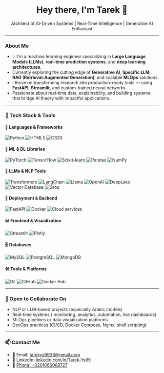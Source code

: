 <h1 align="center">Hey there, I'm Tarek 👋</h1>

<p align="center">
  Architect of AI-Driven Systems | Real-Time Intelligence | Generative AI Enthusiast
</p>

---

###  About Me

- 💡 I'm a machine learning engineer specializing in **Large Language Models (LLMs)**, **real-time prediction systems**, and **deep learning architectures**.
- Currently exploring the cutting edge of **Generative AI**, **Specific LLM**, **RAG (Retrieval-Augmented Generation)**, and scalable **MLOps** solutions.
- I thrive on transforming research into production-ready tools — using **FastAPI**, **Streamlit**, and custom-trained neural networks.
- Passionate about real-time data, explainability, and building systems that bridge AI theory with impactful applications.

---


### 🔧 Tech Stack & Tools

#### 🧪 Languages & Frameworks
![Python](https://img.shields.io/badge/Python-3776AB?style=for-the-badge&logo=python&logoColor=white)
![HTML5](https://img.shields.io/badge/HTML5-E34F26?style=for-the-badge&logo=html5&logoColor=white)
![CSS3](https://img.shields.io/badge/CSS3-1572B6?style=for-the-badge&logo=css3&logoColor=white)

#### 🧠 ML & DL Libraries
![PyTorch](https://img.shields.io/badge/PyTorch-EE4C2C?style=for-the-badge&logo=pytorch&logoColor=white)
![TensorFlow](https://img.shields.io/badge/TensorFlow-FF6F00?style=for-the-badge&logo=tensorflow&logoColor=white)
![Scikit-learn](https://img.shields.io/badge/Scikit--learn-F7931E?style=for-the-badge&logo=scikit-learn&logoColor=white)
![Pandas](https://img.shields.io/badge/Pandas-150458?style=for-the-badge&logo=pandas&logoColor=white)
![NumPy](https://img.shields.io/badge/NumPy-013243?style=for-the-badge&logo=numpy&logoColor=white)

#### 🧩 LLMs & NLP Tools
![Transformers](https://img.shields.io/badge/HuggingFace%20Transformers-FFD21F?style=for-the-badge&logo=huggingface&logoColor=black)
![LangChain](https://img.shields.io/badge/LangChain-4B8BBE?style=for-the-badge&logo=chainlink&logoColor=white)
![Llama](https://img.shields.io/badge/Llama-3C3C3C?style=for-the-badge)
![OpenAI](https://img.shields.io/badge/OpenAI-412991?style=for-the-badge&logo=openai&logoColor=white)
![DeepLake](https://img.shields.io/badge/DeepLake-1A1A1A?style=for-the-badge)
![Vector Database](https://img.shields.io/badge/Vector_Database-009688?style=for-the-badge)
![Groq](https://img.shields.io/badge/Groq-FF6363?style=for-the-badge)

#### 🚀 Deployment & Backend
![FastAPI](https://img.shields.io/badge/FastAPI-009688?style=for-the-badge&logo=fastapi&logoColor=white)
![Docker](https://img.shields.io/badge/Docker-2496ED?style=for-the-badge&logo=docker&logoColor=white)
![Cloud services](https://img.shields.io/badge/Cloud_services-4C8BF5?style=for-the-badge&logo=cloud&logoColor=white)


#### 📊 Frontend & Visualization
![Streamlit](https://img.shields.io/badge/Streamlit-FF4B4B?style=for-the-badge&logo=streamlit&logoColor=white)
![Plotly](https://img.shields.io/badge/Plotly-3F4F75?style=for-the-badge&logo=plotly&logoColor=white)

#### 🗄️ Databases
![MySQL](https://img.shields.io/badge/MySQL-4479A1?style=for-the-badge&logo=mysql&logoColor=white)
![PostgreSQL](https://img.shields.io/badge/PostgreSQL-336791?style=for-the-badge&logo=postgresql&logoColor=white)
![MongoDB](https://img.shields.io/badge/MongoDB-47A248?style=for-the-badge&logo=mongodb&logoColor=white)

#### 🛠️ Tools & Platforms
![Git](https://img.shields.io/badge/Git-F05032?style=for-the-badge&logo=git&logoColor=white)
![GitHub](https://img.shields.io/badge/GitHub-181717?style=for-the-badge&logo=github&logoColor=white)
![Docker Hub](https://img.shields.io/badge/Docker_Hub-2496ED?style=for-the-badge&logo=docker&logoColor=white)

---

### 🤝 Open to Collaborate On

- NLP or LLM-based projects (especially Arabic models)
- Real-time systems ( monitoring, analytics, automation, live dashboards)
- MLOps pipelines or data visualization platforms
- DevOps practices (CI/CD, Docker Compose, Nginx, shell scripting)
---

### 📫 Contact Me

- 📧 Email: [tarekys9939@gmail.com](mailto:tarekys9939@gmail.com)
- 🔗 LinkedIn: [linkedin.com/in/Tarek-Ys99](https://www.linkedin.com/in/Tarek-Ys99)
- 📱 [Phone: +0201066089727](tel:+0201066089727)



